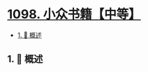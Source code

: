 # [1098. 小众书籍【中等】](https://github.com/tnotesjs/TNotes.leetcode/tree/main/notes/1098.%20%E5%B0%8F%E4%BC%97%E4%B9%A6%E7%B1%8D%E3%80%90%E4%B8%AD%E7%AD%89%E3%80%91)

<!-- region:toc -->

- [1. 📝 概述](#1--概述)

<!-- endregion:toc -->

## 1. 📝 概述
